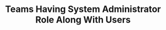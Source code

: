 ---
layout: queryPage
title: Teams Having System Administrator Role Along With Users
tablePlural: teams 
queryName: Teams-Having-System-Administrator-Role-Along-With-Users
discussionId: 10
---